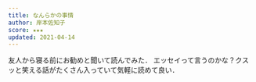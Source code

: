 ```yaml
---
title: なんらかの事情
author: 岸本佐知子
score: ★★★
updated: 2021-04-14
---
```


友人から寝る前にお勧めと聞いて読んでみた．
エッセイって言うのかな？クスッと笑える話がたくさん入っていて気軽に読めて良い．
